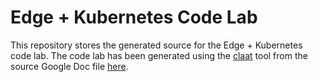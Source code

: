 # Edge + Kubernetes Code Lab

This repository stores the generated source for the Edge + Kubernetes code lab. The code lab has been generated using the [claat](https://github.com/googlecodelabs/tools) tool from the source Google Doc file [here](https://docs.google.com/document/d/1qidwj_RstEYv8m1oowcX8tT-iOV-HtQnIL8m3Ds4DmM/).